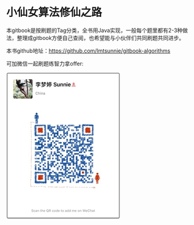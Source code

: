 # 小仙女算法修仙之路

本gitbook是按刷题的Tag分类，全书用Java实现，一般每个题里都有2-3种做法，整理成gitbook方便自己查阅，也希望能与小伙伴们共同刷题共同进步。

本书github地址：https://github.com/lmtsunnie/gitbook-algorithms

可加微信一起刷题练智力拿offer:

![](wechat.JPG)



